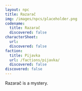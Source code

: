 ```yaml
---
layout: npc
title: Razarač
img: /images/npcs/placeholder.png
codename:
  title: Razarač
  discovered: false
characterSheet:
  url:
  discovered: false
faction:
  title: Pijavka
  url: /factions/pijavka/
  discovered: false
discovered: false
---
```

Razarač is a mystery.
